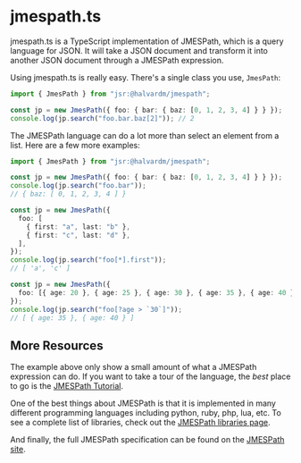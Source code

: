 # jmespath.ts

jmespath.ts is a TypeScript implementation of JMESPath, which is a query
language for JSON. It will take a JSON document and transform it into another
JSON document through a JMESPath expression.

Using jmespath.ts is really easy. There's a single class you use, `JmesPath`:

```ts
import { JmesPath } from "jsr:@halvardm/jmespath";

const jp = new JmesPath({ foo: { bar: { baz: [0, 1, 2, 3, 4] } } });
console.log(jp.search("foo.bar.baz[2]")); // 2
```

The JMESPath language can do a lot more than select an element from a list. Here
are a few more examples:

```ts
import { JmesPath } from "jsr:@halvardm/jmespath";

const jp = new JmesPath({ foo: { bar: { baz: [0, 1, 2, 3, 4] } } });
console.log(jp.search("foo.bar"));
// { baz: [ 0, 1, 2, 3, 4 ] }

const jp = new JmesPath({
  foo: [
    { first: "a", last: "b" },
    { first: "c", last: "d" },
  ],
});
console.log(jp.search("foo[*].first"));
// [ 'a', 'c' ]

const jp = new JmesPath({
  foo: [{ age: 20 }, { age: 25 }, { age: 30 }, { age: 35 }, { age: 40 }],
});
console.log(jp.search("foo[?age > `30`]"));
// [ { age: 35 }, { age: 40 } ]
```

## More Resources

The example above only show a small amount of what a JMESPath expression can do.
If you want to take a tour of the language, the _best_ place to go is the
[JMESPath Tutorial](http://jmespath.org/tutorial.html).

One of the best things about JMESPath is that it is implemented in many
different programming languages including python, ruby, php, lua, etc. To see a
complete list of libraries, check out the
[JMESPath libraries page](http://jmespath.org/libraries.html).

And finally, the full JMESPath specification can be found on the
[JMESPath site](http://jmespath.org/specification.html).
